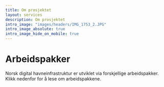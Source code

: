 ```yaml
---
title: Om prosjektet
layout: services
description: Om prosjektet
intro_image: "images/headers/IMG_1753_2.JPG"
intro_image_absolute: true
intro_image_hide_on_mobile: true
---
```


# Arbeidspakker

Norsk digital havneinfrastruktur er utviklet via forskjellige arbeidspakker. Klikk nedenfor for å lese om arbeidspakkene.  
